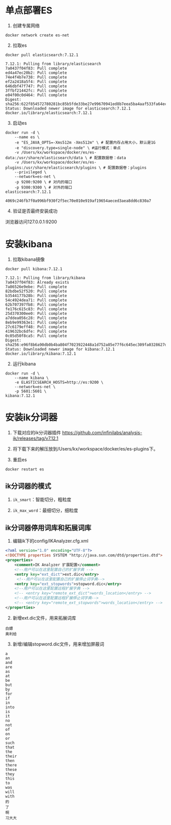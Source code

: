 # 单点部署ES

1. 创建专属网络

```shell
docker network create es-net
```

2. 拉取es

```shell
docker pull elasticsearch:7.12.1

7.12.1: Pulling from library/elasticsearch
7a0437f04f83: Pull complete
ed4a47ec20b2: Pull complete
74e4f4b7e738: Pull complete
ef2a2418a5f4: Pull complete
646dbf47f747: Pull complete
3ffbf21442fc: Pull complete
e04f00c0d464: Pull complete
Digest: sha256:622f854572780281bc85b5fde33be27e99670941ed8b7eea5ba4aaf533fa64ec
Status: Downloaded newer image for elasticsearch:7.12.1
docker.io/library/elasticsearch:7.12.1
```

3. 启动es

```shell
docker run -d \
    --name es \
    -e "ES_JAVA_OPTS=-Xms512m -Xms512m" \ # 配置内存占用大小，默认是1G
    -e "discovery.type=single-node" \ #运行模式：单点
    -v /Users/kx/workspace/docker/es/es-data:/usr/share/elasticsearch/data \ # 配置数据卷：data
    -v /Users/kx/workspace/docker/es/es-plugins:/usr/share/elasticsearch/plugins \ # 配置数据卷：plugins
    --privileged \
    --network=es-net \
    -p 9200:9200 \ # 对内的端口
    -p 9300:9300 \ # 对外的端口
elasticsearch:7.12.1

4069c246fb7f0a996bf930f2f5ec70e010e919af19654aeced3aea8dd6c830a7
```

4. 验证是否最终安装成功

浏览器访问127.0.0.1:9200

# 安装kibana

1. 拉取kibana镜像

```shell
docker pull kibana:7.12.1

7.12.1: Pulling from library/kibana
7a0437f04f83: Already exists
7a86526e9ebe: Pull complete
82bdbe52f520: Pull complete
b3544177b28b: Pull complete
54c4924dea71: Pull complete
62b707397fb8: Pull complete
fe176c615c83: Pull complete
25d370300ee0: Pull complete
a7ddea056c28: Pull complete
8eb9e99363e1: Pull complete
27c6179eff48: Pull complete
419632bc6dfe: Pull complete
0c05d50f8ca5: Pull complete
Digest: sha256:e96f8b6a90db0b4ba804f7023922448a1d752a85e77f6c645ec309fa0328627d
Status: Downloaded newer image for kibana:7.12.1
docker.io/library/kibana:7.12.1
```

2. 运行kibana

```shell
docker run -d \
    --name kibana \
    -e ELASTICSEARCH_HOSTS=http://es:9200 \
    --network=es-net \
    -p 5601:5601 \
kibana:7.12.1
```

# 安装ik分词器

1. 下载对应的ik分词器插件 https://github.com/infinilabs/analysis-ik/releases/tag/v7.12.1

2. 将下载下来的解压放到/Users/kx/workspace/docker/es/es-plugins下。

3. 重启es

```shell
docker restart es
```

## ik分词器的模式

1. `ik_smart`：智能切分，粗粒度

2. `ik_max_word`：最细切分，细粒度

## ik分词器停用词库和拓展词库

1. 编辑ik下的config/IKAnalyzer.cfg.xml

```xml
<?xml version="1.0" encoding="UTF-8"?>
<!DOCTYPE properties SYSTEM "http://java.sun.com/dtd/properties.dtd">
<properties>
    <comment>IK Analyzer 扩展配置</comment>
    <!--用户可以在这里配置自己的扩展字典 -->
    <entry key="ext_dict">ext.dic</entry>
     <!--用户可以在这里配置自己的扩展停止词字典-->
    <entry key="ext_stopwords">stopword.dic</entry>
    <!--用户可以在这里配置远程扩展字典 -->
    <!-- <entry key="remote_ext_dict">words_location</entry> -->
    <!--用户可以在这里配置远程扩展停止词字典-->
    <!-- <entry key="remote_ext_stopwords">words_location</entry> -->
</properties>
```

2. 新增ext.dic文件，用来拓展词库

```editorconfig
白嫖
奥利给
```

3. 新增/编辑stopword.dic文件，用来增加屏蔽词

```editorconfig
a
an
and
are
as
at
be
but
by
for
if
in
into
is
it
no
not
of
on
or
such
that
the
their
then
there
these
they
this
to
was
will
with
的
了
啊
习大大
```
